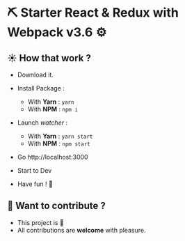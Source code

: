 # :pick: Starter React & Redux with Webpack v3.6 :gear:


## :sunny: How that work ?
 * Download it.
 * Install Package :
   * With **Yarn** : `yarn`
   * With **NPM** : `npm i`


 * Launch _watcher_ :
   * With **Yarn** : `yarn start`
   * With **NPM** : `npm start`


 * Go http://localhost:3000
 * Start to Dev
 * Have fun ! :rocket:


## :muscle: Want to contribute ?
 * This project is :baby:
 * All contributions are **welcome** with pleasure.
